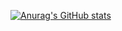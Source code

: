 [![Anurag's GitHub stats](https://github-readme-stats.vercel.app/api?username=sabilimaulana)](https://github.com/sabilimaulana/github-readme-stats)
